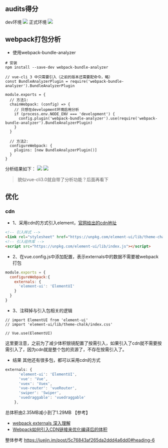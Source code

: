 ## audits得分
dev环境
![](https://tva1.sinaimg.cn/large/007S8ZIlgy1geo88vcbiwj30mc0imq4s.jpg)
正式环境
![](https://tva1.sinaimg.cn/large/007S8ZIlgy1geo8bzkdddj30m90jtq4o.jpg)

## webpack打包分析
* 使用webpack-bundle-analyzer
```
# 安装
npm install --save-dev webpack-bundle-analyzer
```
```
// vue-cli 3 中只需要引入（之前的版本还需要配命令，略）
const BundleAnalyzerPlugin = require('webpack-bundle-analyzer').BundleAnalyzerPlugin

module.exports = {
  // 方法1:
  chainWebpack: (config) => {
    // 只想在development环境启用分析
    if (process.env.NODE_ENV === 'development') {
      config.plugin('webpack-bundle-analyzer').use(require('webpack-bundle-analyzer').BundleAnalyzerPlugin)
    }
  }

  // 方法2:
  configureWebpack: {
    plugins: [new BundleAnalyzerPlugin()]
  }
}

```
分析结果如下：
![](https://tva1.sinaimg.cn/large/007S8ZIlgy1geoaq3wlzsj31h40qydre.jpg)
![](https://tva1.sinaimg.cn/large/007S8ZIlgy1geoaslmv57j30a90qy0wb.jpg)
> 貌似vue-cli3.0就自带了分析功能？后面再看下

## 优化
### cdn
* 1、采用cdn的方式引入element，[官网给出的cdn地址](https://element.eleme.io/#/zh-CN/component/installation)

```html
<!-- 引入样式 -->
<link rel="stylesheet" href="https://unpkg.com/element-ui/lib/theme-chalk/index.css">
<!-- 引入组件库 -->
<script src="https://unpkg.com/element-ui/lib/index.js"></script>
```
* 2、在vue.config.js中添加配置，表示externals中的数据不需要被webpack打包
```js
module.exports = {
  configureWebpack:{
    externals: {
      'element-ui': 'ElementUI'
    }
  }
}
```
* 3、注释掉与引入包相关的逻辑
```
// import ElementUI from 'element-ui'
// import 'element-ui/lib/theme-chalk/index.css'

// Vue.use(ElementUI)
```
这里要注意，之前为了减少体积银镜配置了按需引入，如果引入了cdn就不需要按需引入了，因为cdn就是整个包的资源了，不存在按需引入了。
* 结果
其他还有很多包，都可以采用cdn的方式
```js
externals: {
      'element-ui': 'ElementUI',
      'vue': 'Vue',
      'vuex': 'Vuex',
      'vue-router': 'vueRouter',
      'swiper': 'Swiper',
      'vuedraggable': 'vuedraggable'
    },
```
总体积由2.35MB减小到了1.29MB
【参考】
* [webpack externals 深入理解](https://segmentfault.com/a/1190000012113011)
* [Webpack如何引入CDN链接来优化编译后的体积](https://juejin.im/post/5d0b4fae6fb9a07ef63fe3aa)


整体参考
https://juejin.im/post/5c76843af265da2ddd4a6dd0#heading-6